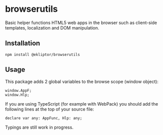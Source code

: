 # browserutils

Basic helper functions HTML5 web apps in the browser such as client-side templates, localization and DOM manipulation.

## Installation

```
npm install @ekliptor/browserutils
```

## Usage

This package adds 2 global variables to the browse scope (window object):
```
window.AppF;
window.Hlp;
```

If you are using TypeScript (for example with WebPack) you should add the
following lines at the top of your source file:
```
declare var any: AppFunc, Hlp: any;
```

Typings are still work in progress.